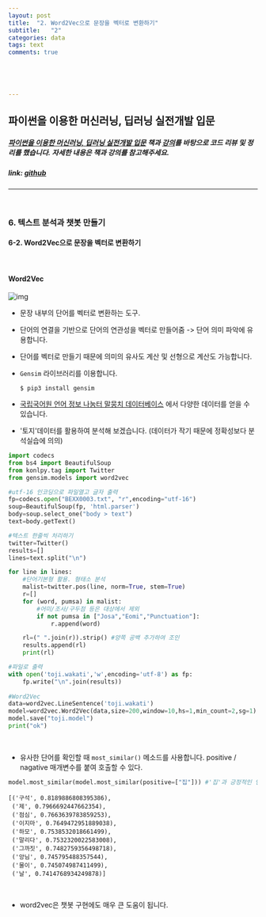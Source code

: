 ```yaml
---
layout: post
title:  "2. Word2Vec으로 문장을 벡터로 변환하기"
subtitle:   "2"
categories: data
tags: text
comments: true





---
```




## 파이썬을 이용한 머신러닝, 딥러닝 실전개발 입문

##### [파이썬을 이용한 머신러닝, 딥러닝 실전개발 입문](http://wikibook.co.kr/python-machine-learning/) 책과 [강의](https://www.youtube.com/playlist?list=PLBXuLgInP-5m_vn9ycXHRl7hlsd1huqmS)를 바탕으로 코드 리뷰 및 정리를 했습니다. 자세한 내용은 책과 강의를 참고해주세요.

##### link: [*github*](https://github.com/Yeo0/Text/blob/master/6-2.%20Word2Vec으로%20문장을%20벡터로%20변환하기.ipynb)

------

<br/>

### 6. 텍스트 분석과 챗봇 만들기

#### 6-2. Word2Vec으로 문장을 벡터로 변환하기

<br/>

#### Word2Vec

![img](https://cdn-images-1.medium.com/max/1600/1*4B4zxpEVSkxGq3FzIbTL4g.png)

- 문장 내부의 단어를 벡터로 변환하는 도구.

- 단어의 연결을 기반으로 단어의 연관성을 벡터로 만들어줌 -> 단어 의미 파악에 유용합니다.

- 단어를 벡터로 만들기 때문에 의미의 유사도 계산 및 선형으로 계산도 가능합니다.

- `Gensim` 라이브러리를 이용합니다.

  ```
  $ pip3 install gensim
  ```

- [국립국어원 언어 정보 나눔터 말뭉치 데이터베이스](https://ithub.korean.go.kr/user/total/database/corpusManager.do) 에서 다양한 데이터를 얻을 수 있습니다.

- '토지'데이터를 활용하여 분석해 보겠습니다. (데이터가 작기 때문에 정확성보다 분석실습에 의의)

```python
import codecs
from bs4 import BeautifulSoup
from konlpy.tag import Twitter
from gensim.models import word2vec

#utf-16 인코딩으로 파일열고 글자 출력
fp=codecs.open("BEXX0003.txt", "r",encoding="utf-16")
soup=BeautifulSoup(fp, 'html.parser')
body=soup.select_one("body > text")
text=body.getText()

#텍스트 한줄씩 처리하기
twitter=Twitter()
results=[]
lines=text.split("\n")

for line in lines:
    #단어기본형 활용. 형태소 분석
    malist=twitter.pos(line, norm=True, stem=True)
    r=[]
    for (word, pumsa) in malist:
        #어미/조사/구두점 등은 대상에서 제외
        if not pumsa in ["Josa","Eomi","Punctuation"]:
            r.append(word)

    rl=(" ".join(r)).strip() #양쪽 공백 추가하여 조인
    results.append(rl)
    print(rl)

#파일로 출력
with open('toji.wakati','w',encoding='utf-8') as fp:
    fp.write("\n".join(results))
    
#Word2Vec 
data=word2vec.LineSentence('toji.wakati')
model=word2vec.Word2Vec(data,size=200,window=10,hs=1,min_count=2,sg=1) #size=listsize
model.save("toji.model")
print("ok")

```

<br/>

- 유사한 단어를 확인할 때 `most_similar()` 메소드를 사용합니다. positive / nagative 매개변수를 붙여 호출할 수 있다.

```python
model.most_similar(model.most_similar(positive=["집"])) #'집'과 긍정적인 연관이 있는 단어 출력
```

```
[('구석', 0.8189886808395386),
 ('제', 0.7966692447662354),
 ('점심', 0.7663639783859253),
 ('이지마', 0.7649472951889038),
 ('하모', 0.7538532018661499),
 ('말리다', 0.7532320022583008),
 ('그까짓', 0.7482759356498718),
 ('앙님', 0.745795488357544),
 ('물이', 0.745074987411499),
 ('날', 0.7414768934249878)]
```

<br/>

- word2vec은 챗봇 구현에도 매우 큰 도움이 됩니다.



